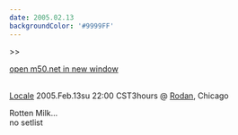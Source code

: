 ```yaml
---
date: 2005.02.13
backgroundColor: '#9999FF'
---
```


\>>

[open m50.net in new window](http://m50.net/)

[  
Locale](http://www.jrick.com/) 2005.Feb.13su 22:00 CST3hours @ [Rodan](http://www.rodan.ws/), Chicago  

Rotten Milk...  
no setlist